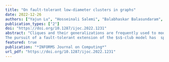 ```yaml
---
title: "On fault-tolerant low-diameter clusters in graphs"
date: 2022-12-26
authors: ["Yajun Lu", "Hosseinali Salemi", "Balabhaskar Balasundaram", "Austin Buchanan"]
publication_types: ["2"]
doi: "https://doi.org/10.1287/ijoc.2022.1231"
abstract: "Cliques and their generalizations are frequently used to model \"tightly knit\" clusters in graphs and identifying such clusters is a popular technique used in graph-based data mining. One such model is the $s$-club, which is a vertex subset that induces a subgraph of diameter at most $s$. This model has found use in a variety of fields because  low-diameter clusters have practical significance  in many applications. As this property is not hereditary on vertex-induced subgraphs, the diameter of a subgraph could increase upon the removal of some vertices and  the subgraph could even become disconnected. For example, star graphs have  diameter  two but can be disconnected by removing the central vertex.
The pursuit of a fault-tolerant extension of the $s$-club model has  spawned  two variants that we study in this article: robust $s$-clubs  and hereditary $s$-clubs. We analyze the complexity of the  verification and optimization problems associated with these variants. Then, we propose cut-like integer programming formulations for both variants whenever possible and investigate the separation complexity of the cut-like constraints.  We demonstrate through our extensive computational experiments that the algorithmic ideas we introduce  enable us to solve the problems to optimality on benchmark instances with several thousand vertices. This work lays the foundations for  effective mathematical programming approaches for finding  fault-tolerant $s$-clubs in large-scale networks."
featured: true
publication: "*INFORMS Journal on Computing*"
url_pdf: "https://doi.org/10.1287/ijoc.2022.1231"
---
```


